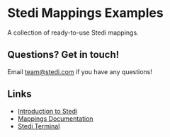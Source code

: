 # Stedi Mappings Examples

A collection of ready-to-use Stedi mappings.

## Questions? Get in touch!

Email [team@stedi.com](mailto:team@stedi.com) if you have any questions!

## Links

- [Introduction to Stedi](https://www.stedi.com/docs/getting-started/introduction-to-stedi)
- [Mappings Documentation](https://www.stedi.com/docs/mappings)
- [Stedi Terminal](https://terminal.stedi.com/)
